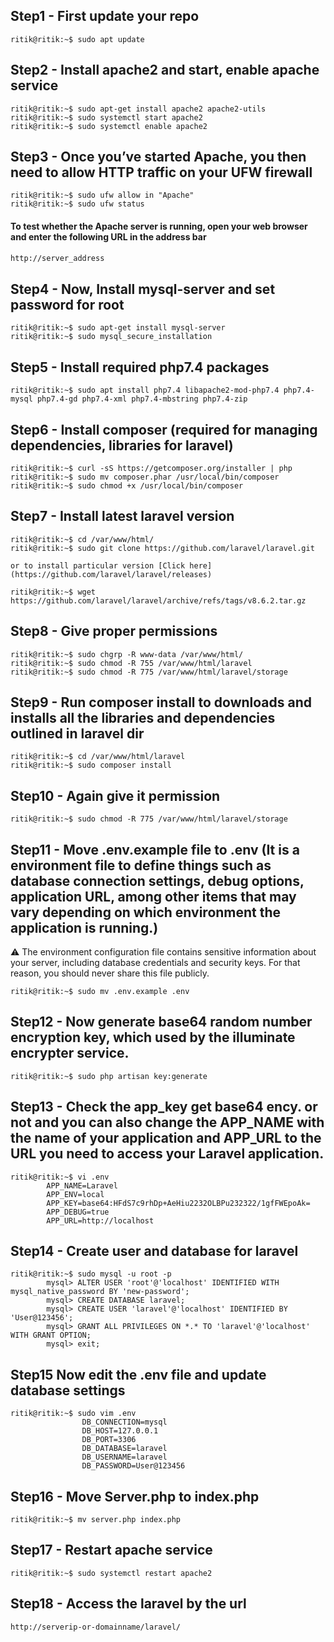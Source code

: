 ## Step1 - First update your repo

```console
ritik@ritik:~$ sudo apt update
```

## Step2 - Install apache2 and start, enable apache service

```console
ritik@ritik:~$ sudo apt-get install apache2 apache2-utils
ritik@ritik:~$ sudo systemctl start apache2
ritik@ritik:~$ sudo systemctl enable apache2
```
## Step3 - Once you’ve started Apache, you then need to allow HTTP traffic on your UFW firewall

```console
ritik@ritik:~$ sudo ufw allow in "Apache"
ritik@ritik:~$ sudo ufw status
```

#### To test whether the Apache server is running, open your web browser and enter the following URL in the address bar
```bash
http://server_address
```

## Step4 - Now, Install mysql-server and set password for root

```console
ritik@ritik:~$ sudo apt-get install mysql-server
ritik@ritik:~$ sudo mysql_secure_installation
```

## Step5 -  Install required php7.4 packages 

```console
ritik@ritik:~$ sudo apt install php7.4 libapache2-mod-php7.4 php7.4-mysql php7.4-gd php7.4-xml php7.4-mbstring php7.4-zip
```

## Step6 -  Install composer (required for managing dependencies, libraries for laravel)

```console
ritik@ritik:~$ curl -sS https://getcomposer.org/installer | php
ritik@ritik:~$ sudo mv composer.phar /usr/local/bin/composer
ritik@ritik:~$ sudo chmod +x /usr/local/bin/composer
```

## Step7 - Install latest laravel version

```console
ritik@ritik:~$ cd /var/www/html/
ritik@ritik:~$ sudo git clone https://github.com/laravel/laravel.git 

or to install particular version [Click here](https://github.com/laravel/laravel/releases)

ritik@ritik:~$ wget https://github.com/laravel/laravel/archive/refs/tags/v8.6.2.tar.gz
```

## Step8 -  Give proper permissions

```console
ritik@ritik:~$ sudo chgrp -R www-data /var/www/html/
ritik@ritik:~$ sudo chmod -R 755 /var/www/html/laravel
ritik@ritik:~$ sudo chmod -R 775 /var/www/html/laravel/storage
```

## Step9 - Run composer install to downloads and installs all the libraries and dependencies outlined in laravel dir

```console
ritik@ritik:~$ cd /var/www/html/laravel
ritik@ritik:~$ sudo composer install
```

## Step10 -  Again give it permission

```console
ritik@ritik:~$ sudo chmod -R 775 /var/www/html/laravel/storage
```

## Step11 - Move .env.example file to .env (It is a environment file to define things such as database connection settings, debug options, application URL, among other items that may vary depending on which environment the application is running.)
 
:warning: The environment configuration file contains sensitive information about your server, including database credentials and security keys. For that reason, you should never share this file publicly.

```console 
ritik@ritik:~$ sudo mv .env.example .env
```

## Step12 - Now generate base64 random number encryption key, which used by the illuminate encrypter service.

```console
ritik@ritik:~$ sudo php artisan key:generate 
```

## Step13 - Check the app_key get base64 ency. or not and you can also change the APP_NAME with the name of your application and APP_URL to the URL you need to access your Laravel application.

```console
ritik@ritik:~$ vi .env
		APP_NAME=Laravel
		APP_ENV=local
		APP_KEY=base64:HFdS7c9rhDp+AeHiu2232OLBPu232322/1gfFWEpoAk=
		APP_DEBUG=true
		APP_URL=http://localhost
```

## Step14 - Create user and database for laravel

```console
ritik@ritik:~$ sudo mysql -u root -p
		mysql> ALTER USER 'root'@'localhost' IDENTIFIED WITH mysql_native_password BY 'new-password';
		mysql> CREATE DATABASE laravel;
		mysql> CREATE USER 'laravel'@'localhost' IDENTIFIED BY 'User@123456';
		mysql> GRANT ALL PRIVILEGES ON *.* TO 'laravel'@'localhost' WITH GRANT OPTION;
		mysql> exit;
```

## Step15 Now edit the .env file and update database settings

```console
ritik@ritik:~$ sudo vim .env
	        	DB_CONNECTION=mysql
	 	        DB_HOST=127.0.0.1
         		DB_PORT=3306
	        	DB_DATABASE=laravel
	        	DB_USERNAME=laravel
		        DB_PASSWORD=User@123456
```

## Step16 - Move Server.php to index.php

```console
ritik@ritik:~$ mv server.php index.php 
```

## Step17 - Restart apache service

```console
ritik@ritik:~$ sudo systemctl restart apache2
```

## Step18 - Access the laravel by the url 

```console
http://serverip-or-domainname/laravel/
```



